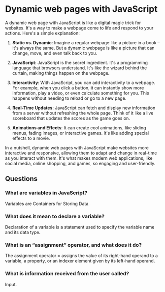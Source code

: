 # Dynamic web pages with JavaScript

A dynamic web page with JavaScript is like a digital magic trick for websites. It's a way to make a webpage come to life and respond to your actions. Here's a simple explanation:

1. **Static vs. Dynamic**: Imagine a regular webpage like a picture in a book – it's always the same. But a dynamic webpage is like a picture that can change, move, and even talk back to you.

2. **JavaScript**: JavaScript is the secret ingredient. It's a programming language that browsers understand. It's like the wizard behind the curtain, making things happen on the webpage.

3. **Interactivity**: With JavaScript, you can add interactivity to a webpage. For example, when you click a button, it can instantly show more information, play a video, or even calculate something for you. This happens without needing to reload or go to a new page.

4. **Real-Time Updates**: JavaScript can fetch and display new information from a server without refreshing the whole page. Think of it like a live scoreboard that updates the scores as the game goes on.

5. **Animations and Effects**: It can create cool animations, like sliding menus, fading images, or interactive games. It's like adding special effects to a movie.

In a nutshell, dynamic web pages with JavaScript make websites more interactive and responsive, allowing them to adapt and change in real-time as you interact with them. It's what makes modern web applications, like social media, online shopping, and games, so engaging and user-friendly.

## Questions

### What are variables in JavaScript?

Variables are Containers for Storing Data.

### What does it mean to declare a variable?

Declaration of a variable is a statement used to specify the variable name and its data type.

### What is an “assignment” operator, and what does it do?

The assignment operator = assigns the value of its right-hand operand to a variable, a property, or an indexer element given by its left-hand operand.

### What is information received from the user called?

Input.
